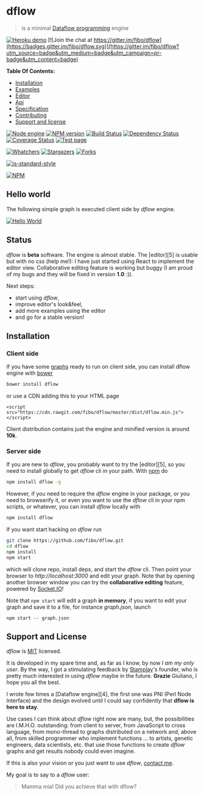 # dflow

> is a minimal [Dataflow programming][dataflow-wikipedia] engine

[![Heroku demo](https://img.shields.io/badge/heroku-demo-663399.svg)](https://dflow.herokuapp.com/) [![Join the chat at https://gitter.im/fibo/dflow](https://badges.gitter.im/fibo/dflow.svg)](https://gitter.im/fibo/dflow?utm_source=badge&utm_medium=badge&utm_campaign=pr-badge&utm_content=badge)

**Table Of Contents:**

* [Installation](#installation)
* [Examples](http://g14n.info/dflow/examples)
* [Editor][dflow-editor]
* [Api](http://g14n.info/dflow/api)
* [Specification](http://g14n.info/dflow/specification)
* [Contributing](http://g14n.info/dflow/contributing)
* [Support and license](#support-and-license)

[![Node engine](https://img.shields.io/node/v/dflow.svg)](https://nodejs.org/en/) [![NPM version](https://badge.fury.io/js/dflow.svg)](http://badge.fury.io/js/dflow) [![Build Status](https://travis-ci.org/fibo/dflow.svg?branch=master)](https://travis-ci.org/fibo/dflow?branch=master) [![Dependency Status](https://gemnasium.com/fibo/dflow.svg)](https://gemnasium.com/fibo/dflow) [![Coverage Status](https://coveralls.io/repos/fibo/dflow/badge.svg?branch=master)](https://coveralls.io/r/fibo/dflow?branch=master) [![Test page](https://img.shields.io/badge/test-page-blue.svg)](http://g14n.info/dflow/test)

[![Whatchers](http://g14n.info/svg/github/watchers/dflow.svg)](https://github.com/fibo/dflow/watchers) [![Stargazers](http://g14n.info/svg/github/stars/dflow.svg)](https://github.com/fibo/dflow/stargazers) [![Forks](http://g14n.info/svg/github/forks/dflow.svg)](https://github.com/fibo/dflow/network/members)

[![js-standard-style](https://cdn.rawgit.com/feross/standard/master/badge.svg)](https://github.com/feross/standard)

[![NPM](https://nodei.co/npm-dl/dflow.png)](https://nodei.co/npm-dl/dflow/)

## Hello world

The following simple graph is executed client side by *dflow* engine.

[![Hello World](http://g14n.info/dflow/svg/hello-world.svg)][hello-world]

## Status

*dflow* is **beta** software.
The engine is almost stable.
The [editor][5] is usable but with no css (help me!): I have just started using React to implement the editor view.
Collaborative editing feature is working but buggy (I am proud of my bugs and they will be fixed in version **1.0** :)).

Next steps:

* start using *dflow*,
* improve editor's look&feel,
* add more examples using the editor
* and go for a stable version!

## Installation

### Client side

If you have some [graphs](#specification) ready to run on client side, you can install dflow engine with [bower](http://bower.io/)

```bash
bower install dflow
```

or use a CDN adding this to your HTML page

```
<script src="https://cdn.rawgit.com/fibo/dflow/master/dist/dflow.min.js"></script>
```

Client distribution contains just the engine and minified version is around **10k**.

### Server side

If you are new to *dflow*, you probably want to try the [editor][5], so you need to install globally to get *dflow* cli in your path.
With [npm](https://npmjs.org/) do

```bash
npm install dflow -g
```

However, if you need to require the *dflow* engine in your package, or you need to browserify it, or even you want to use the *dflow* cli in your npm scripts, or whatever, you can install *dflow* locally with

```bash
npm install dflow
```

If you want start hacking on *dflow* run

```bash
git clone https://github.com/fibo/dflow.git
cd dflow
npm install
npm start
```

which will clone repo, install deps, and start the *dflow* cli.
Then point your browser to *http://localhost:3000* and edit your graph.
Note that by opening another browser window you can try the **collaborative editing** feature, powered by [Socket.IO](http://socket.io/)!

Note that `npm start` will edit a graph **in memory**, if you want to edit your graph and save it to a file, for instance *graph.json*, launch

```
npm start -- graph.json
```

## Support and License

*dflow* is [MIT](http://g14n.info/mit-license) licensed.

It is developed in my spare time and, as far as I know, by now *I am my only user*.
By the way, I got a stimulating feedback by [Stamplay](https://stamplay.com/)'s founder, who is pretty much interested in using *dflow* maybe in the future. **Grazie** Giuliano, I hope you all the best.

I wrote few times a [Dataflow engine][4], the first one was PNI (Perl Node Interface) and the design evolved until I could say confidently that **dflow is here to stay**.

Use cases I can think about *dflow* right now are many, but, the possibilities are I.M.H.O. outstanding: from client to server, from JavaScript to cross language, from mono-thread to graphs distributed on a network and, above all, from skilled programmer who implement functions … to artists, genetic engineers, data scientists, etc. that use those functions to create *dflow* graphs and get results nobody could even imagine.

If this is also your vision or you just want to use *dflow*, [contact me](http://g14n.info).

My goal is to say to a *dflow* user:

> Mamma mia! Did you achieve that with dflow?

[dataflow-wikipedia]: http://en.wikipedia.org/wiki/Dataflow_programming "Dataflow programming"
[dflow-editor]: http://g14n.info/dflow/editor "dflow editor"
[hello-world]: http://g14n.info/dflow/examples/hello-world.html "Hello World"

